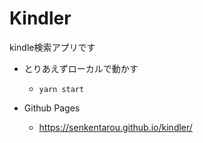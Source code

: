 # Kindler

kindle検索アプリです

- とりあえずローカルで動かす
  - `yarn start`

- Github Pages
  - https://senkentarou.github.io/kindler/
